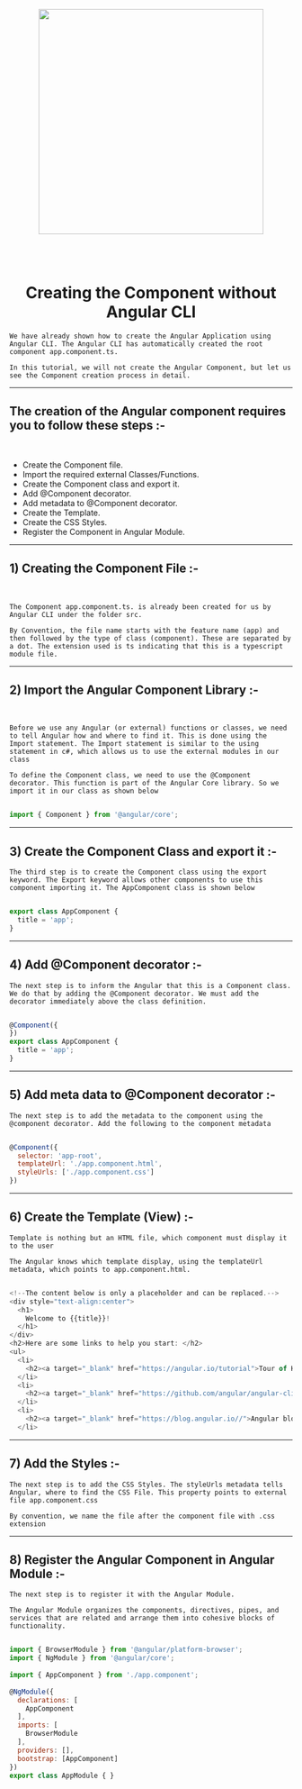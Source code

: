 <p align="center"><img src="https://ultimatecourses.com/assets/category/angular-2052c478f3fcf0adc1c1c5aad5a4d9fe46a896ccda52ee6b8383b687b0c61042.svg" width="400px"></p><br><br>

<h1 align="center"> Creating the Component without Angular CLI </h1>

    We have already shown how to create the Angular Application using Angular CLI. The Angular CLI has automatically created the root component app.component.ts.

    In this tutorial, we will not create the Angular Component, but let us see the Component creation process in detail.
___

## The creation of the Angular component requires you to follow these steps :-
<br>

* Create the Component file.
* Import the required external Classes/Functions.
* Create the Component class and export it.
* Add @Component decorator.
* Add metadata to @Component decorator.
* Create the Template.
* Create the CSS Styles.
* Register the Component in Angular Module.
___

## 1) Creating the Component File :-
<br>

    The Component app.component.ts. is already been created for us by Angular CLI under the folder src.

    By Convention, the file name starts with the feature name (app) and then followed by the type of class (component). These are separated by a dot. The extension used is ts indicating that this is a typescript module file.
___

## 2) Import the Angular Component Library :-
<br>

    Before we use any Angular (or external) functions or classes, we need to tell Angular how and where to find it. This is done using the Import statement. The Import statement is similar to the using statement in c#, which allows us to use the external modules in our class

    To define the Component class, we need to use the @Component decorator. This function is part of the Angular Core library. So we import it in our class as shown below

```javascript

import { Component } from '@angular/core';

```
___

## 3) Create the Component Class and export it :-

    The third step is to create the Component class using the export keyword. The Export keyword allows other components to use this component importing it. The AppComponent class is shown below

```javascript

export class AppComponent {
  title = 'app';
}

```
___

## 4) Add @Component decorator :-

    The next step is to inform the Angular that this is a Component class. We do that by adding the @Component decorator. We must add the decorator immediately above the class definition.

```javascript

@Component({
})
export class AppComponent {
  title = 'app';
}

```
___

## 5) Add meta data to @Component decorator :-

    The next step is to add the metadata to the component using the @component decorator. Add the following to the component metadata

```javascript

@Component({
  selector: 'app-root',
  templateUrl: './app.component.html',
  styleUrls: ['./app.component.css']
})

```
___

## 6) Create the Template (View) :-

    Template is nothing but an HTML file, which component must display it to the user

    The Angular knows which template display, using the templateUrl metadata, which points to app.component.html.

```javascript

<!--The content below is only a placeholder and can be replaced.-->
<div style="text-align:center">
  <h1>
    Welcome to {{title}}!
  </h1>
</div>
<h2>Here are some links to help you start: </h2>
<ul>
  <li>
    <h2><a target="_blank" href="https://angular.io/tutorial">Tour of Heroes</a></h2>
  </li>
  <li>
    <h2><a target="_blank" href="https://github.com/angular/angular-cli/wiki">CLI Documentation</a></h2>
  </li>
  <li>
    <h2><a target="_blank" href="https://blog.angular.io//">Angular blog</a></h2>
  </li>

```
___

## 7) Add the Styles :-

    The next step is to add the CSS Styles. The styleUrls metadata tells Angular, where to find the CSS File. This property points to external file app.component.css

    By convention, we name the file after the component file with .css extension
___

## 8) Register the Angular Component in Angular Module :-

    The next step is to register it with the Angular Module.

    The Angular Module organizes the components, directives, pipes, and services that are related and arrange them into cohesive blocks of functionality.

```javascript

import { BrowserModule } from '@angular/platform-browser';
import { NgModule } from '@angular/core';
 
import { AppComponent } from './app.component';
 
@NgModule({
  declarations: [
    AppComponent
  ],
  imports: [
    BrowserModule
  ],
  providers: [],
  bootstrap: [AppComponent]
})
export class AppModule { }

```